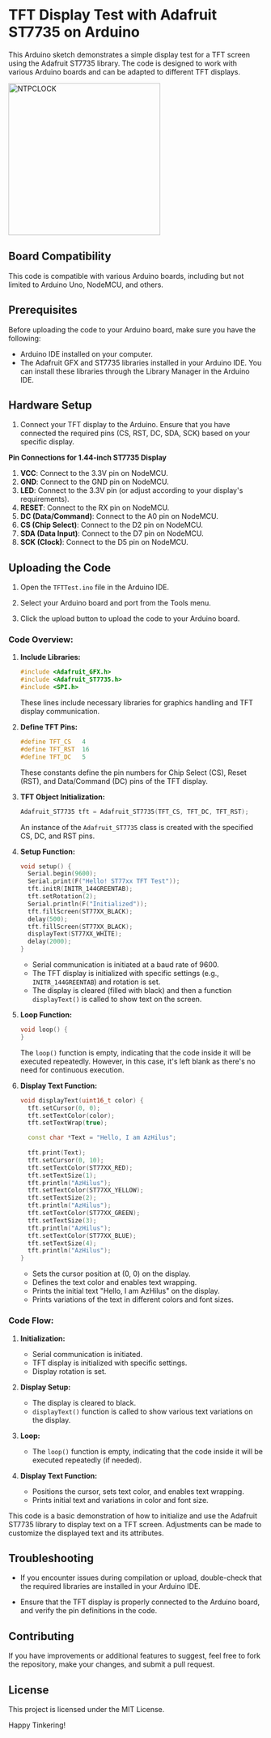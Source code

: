 # TFT Display Test with Adafruit ST7735 on Arduino

This Arduino sketch demonstrates a simple display test for a TFT screen using the Adafruit ST7735 library. The code is designed to work with various Arduino boards and can be adapted to different TFT displays.

<img src="https://github.com/Azhilus/16bitmcu/assets/66466976/7f012556-eea8-4387-9870-e1bfaa47f878" alt="NTPCLOCK" width="300">

## Board Compatibility

This code is compatible with various Arduino boards, including but not limited to Arduino Uno, NodeMCU, and others.

## Prerequisites

Before uploading the code to your Arduino board, make sure you have the following:

- Arduino IDE installed on your computer.
- The Adafruit GFX and ST7735 libraries installed in your Arduino IDE. You can install these libraries through the Library Manager in the Arduino IDE.

## Hardware Setup

1. Connect your TFT display to the Arduino. Ensure that you have connected the required pins (CS, RST, DC, SDA, SCK) based on your specific display.

**Pin Connections for 1.44-inch ST7735 Display**

1. **VCC**: Connect to the 3.3V pin on NodeMCU.
2. **GND**: Connect to the GND pin on NodeMCU.
3. **LED**: Connect to the 3.3V pin (or adjust according to your display's requirements).
4. **RESET**: Connect to the RX pin on NodeMCU.
5. **DC (Data/Command)**: Connect to the A0 pin on NodeMCU.
6. **CS (Chip Select)**: Connect to the D2 pin on NodeMCU.
7. **SDA (Data Input)**: Connect to the D7 pin on NodeMCU.
8. **SCK (Clock)**: Connect to the D5 pin on NodeMCU.

## Uploading the Code

1. Open the `TFTTest.ino` file in the Arduino IDE.

2. Select your Arduino board and port from the Tools menu.

3. Click the upload button to upload the code to your Arduino board.

### Code Overview:

1. **Include Libraries:**
   ```cpp
   #include <Adafruit_GFX.h>
   #include <Adafruit_ST7735.h>
   #include <SPI.h>
   ```
   These lines include necessary libraries for graphics handling and TFT display communication.

2. **Define TFT Pins:**
   ```cpp
   #define TFT_CS   4
   #define TFT_RST  16
   #define TFT_DC   5
   ```
   These constants define the pin numbers for Chip Select (CS), Reset (RST), and Data/Command (DC) pins of the TFT display.

3. **TFT Object Initialization:**
   ```cpp
   Adafruit_ST7735 tft = Adafruit_ST7735(TFT_CS, TFT_DC, TFT_RST);
   ```
   An instance of the `Adafruit_ST7735` class is created with the specified CS, DC, and RST pins.

4. **Setup Function:**
   ```cpp
   void setup() {
     Serial.begin(9600);
     Serial.print(F("Hello! ST77xx TFT Test"));
     tft.initR(INITR_144GREENTAB);
     tft.setRotation(2);
     Serial.println(F("Initialized"));
     tft.fillScreen(ST77XX_BLACK);
     delay(500);
     tft.fillScreen(ST77XX_BLACK);
     displayText(ST77XX_WHITE);
     delay(2000);
   }
   ```
   - Serial communication is initiated at a baud rate of 9600.
   - The TFT display is initialized with specific settings (e.g., `INITR_144GREENTAB`) and rotation is set.
   - The display is cleared (filled with black) and then a function `displayText()` is called to show text on the screen.

5. **Loop Function:**
   ```cpp
   void loop() {
   }
   ```
   The `loop()` function is empty, indicating that the code inside it will be executed repeatedly. However, in this case, it's left blank as there's no need for continuous execution.

6. **Display Text Function:**
   ```cpp
   void displayText(uint16_t color) {
     tft.setCursor(0, 0);
     tft.setTextColor(color);
     tft.setTextWrap(true);

     const char *Text = "Hello, I am AzHilus";
     
     tft.print(Text);
     tft.setCursor(0, 10);
     tft.setTextColor(ST77XX_RED);
     tft.setTextSize(1);
     tft.println("AzHilus");
     tft.setTextColor(ST77XX_YELLOW);
     tft.setTextSize(2);
     tft.println("AzHilus");
     tft.setTextColor(ST77XX_GREEN);
     tft.setTextSize(3);
     tft.println("AzHilus");
     tft.setTextColor(ST77XX_BLUE);
     tft.setTextSize(4);
     tft.println("AzHilus");
   }
   ```
   - Sets the cursor position at (0, 0) on the display.
   - Defines the text color and enables text wrapping.
   - Prints the initial text "Hello, I am AzHilus" on the display.
   - Prints variations of the text in different colors and font sizes.

### Code Flow:

1. **Initialization:**
   - Serial communication is initiated.
   - TFT display is initialized with specific settings.
   - Display rotation is set.

2. **Display Setup:**
   - The display is cleared to black.
   - `displayText()` function is called to show various text variations on the display.

3. **Loop:**
   - The `loop()` function is empty, indicating that the code inside it will be executed repeatedly (if needed).

4. **Display Text Function:**
   - Positions the cursor, sets text color, and enables text wrapping.
   - Prints initial text and variations in color and font size.

This code is a basic demonstration of how to initialize and use the Adafruit ST7735 library to display text on a TFT screen. Adjustments can be made to customize the displayed text and its attributes.

## Troubleshooting

- If you encounter issues during compilation or upload, double-check that the required libraries are installed in your Arduino IDE.

- Ensure that the TFT display is properly connected to the Arduino board, and verify the pin definitions in the code.

## Contributing

If you have improvements or additional features to suggest, feel free to fork the repository, make your changes, and submit a pull request.

## License

This project is licensed under the MIT License.

Happy Tinkering!
